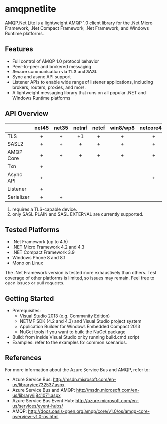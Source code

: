 # amqpnetlite
AMQP.Net Lite is a lightweight AMQP 1.0 client library for the .Net Micro Framework, .Net Compact Framework, .Net Framework, and Windows Runtime platforms.

## Features
* Full control of AMQP 1.0 protocol behavior 
* Peer-to-peer and brokered messaging 
* Secure communication via TLS and SASL 
* Sync and async API support 
* Listener APIs to enable wide range of listener applications, including brokers, routers, proxies, and more. 
* A lightweight messaging library that runs on all popular .NET and Windows Runtime platforms

## API Overview
|            | net45 | net35 | netmf | netcf | win8/wp8 | netcore451 |
|------------|:-----:|:-----:|:-----:|:-----:|:--------:|:----------:|
| TLS        |  +    |   +   |   +1  |   +   |    +     |     +      |
| SASL2      |  +    |   +   |   +   |   +   |    +     |     +      |
| AMQP Core  |  +    |   +   |   +   |   +   |    +     |     +      |
| Txn        |  +    |       |       |       |          |            |
| Async API  |  +    |       |       |       |          |     +      |
| Listener   |  +    |       |       |       |          |            |
| Serializer |  +    |   +   |       |       |          |            |

1. requires a TLS-capable device.
2. only SASL PLAIN and SASL EXTERNAL are currently supported.

## Tested Platforms
* .Net Framework (up to 4.5) 
* .NET Micro Framework 4.2 and 4.3 
* .NET Compact Framework 3.9
* Windows Phone 8 and 8.1
* Mono on Linux

The .Net Framework version is tested more exhaustively than others. Test coverage of other platforms is limited, so issues may remain. Feel free to open issues or pull requests.

## Getting Started
* Prerequisites:
  * Visual Studio 2013 (e.g. Community Edition)
  * NETMF SDK (4.2 and 4.3) and Visual Studio project system
  * Application Builder for Windows Embedded Compact 2013
  * NuGet tools if you want to build the NuGet package
* Build: from inside Visual Studio or by running build.cmd script
* Examples: refer to the examples for common scenarios.

## References
For more information about the Azure Service Bus and AMQP, refer to:
* Azure Service Bus:  http://msdn.microsoft.com/en-us/library/ee732537.aspx. 
* Azure Service Bus and AMQP:  http://msdn.microsoft.com/en-us/library/jj841071.aspx 
* Azure Service Bus Event Hub:  http://azure.microsoft.com/en-us/services/event-hubs/ 
* AMQP:  http://docs.oasis-open.org/amqp/core/v1.0/os/amqp-core-overview-v1.0-os.html

